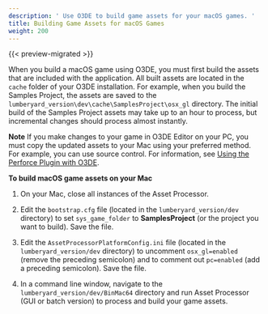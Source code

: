 ```yaml
---
description: ' Use O3DE to build game assets for your macOS games. '
title: Building Game Assets for macOS Games
weight: 200
---
```


{{< preview-migrated >}}

When you build a macOS game using O3DE, you must first build the assets that are included with the application\. All built assets are located in the `cache` folder of your O3DE installation\. For example, when you build the Samples Project, the assets are saved to the `lumberyard_version\dev\cache\SamplesProject\osx_gl` directory\. The initial build of the Samples Project assets may take up to an hour to process, but incremental changes should process almost instantly\.

**Note**
If you make changes to your game in O3DE Editor on your PC, you must copy the updated assets to your Mac using your preferred method\. For example, you can use source control\. For information, see [Using the Perforce Plugin with O3DE](/docs/user-guide/welcome/setup/perforce-plugin.md)\.

**To build macOS game assets on your Mac**

1. On your Mac, close all instances of the Asset Processor\.

1. Edit the `bootstrap.cfg` file \(located in the `lumberyard_version/dev` directory\) to set `sys_game_folder` to **SamplesProject** \(or the project you want to build\)\. Save the file\.

1. Edit the `AssetProcessorPlatformConfig.ini` file \(located in the `lumberyard_version/dev` directory\) to uncomment `osx_gl=enabled` \(remove the preceding semicolon\) and to comment out `pc=enabled` \(add a preceding semicolon\)\. Save the file\.

1. In a command line window, navigate to the `lumberyard_version/dev/BinMac64` directory and run Asset Processor \(GUI or batch version\) to process and build your game assets\.
